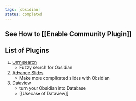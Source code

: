 ```yaml
---
tags: [obsidian]
status: completed
---
```


## See How to [[Enable Community Plugin]]

## List of Plugins

1. [Omnisearch](obsidian://show-plugin?id=omnisearch)
	- Fuzzy search for Obsidian 
2. [Advance Slides](obsidian://show-plugin?id=obsidian-advanced-slides) 
	- Make more complicated slides with Obsidian
3. [Dataview](obsidian://show-plugin?id=dataview)
	- turn your Obsidian into Database 
	- [[Usecase of Dataview]] 

